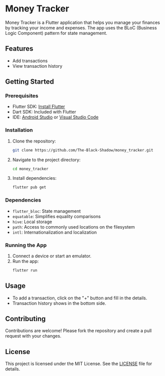 # Money Tracker

Money Tracker is a Flutter application that helps you manage your finances by tracking your income and expenses. The app uses the BLoC (Business Logic Component) pattern for state management.

## Features

- Add transactions
- View transaction history

## Getting Started

### Prerequisites

- Flutter SDK: [Install Flutter](https://flutter.dev/docs/get-started/install)
- Dart SDK: Included with Flutter
- IDE: [Android Studio](https://developer.android.com/studio) or [Visual Studio Code](https://code.visualstudio.com/)

### Installation

1. Clone the repository:
   ```bash
   git clone https://github.com/The-Black-Shadow/money_tracker.git
   ```
2. Navigate to the project directory:
   ```bash
   cd money_tracker
   ```
3. Install dependencies:
   ```bash
   flutter pub get
   ```

### Dependencies

- `flutter_bloc`: State management
- `equatable`: Simplifies equality comparisons
- `hive`: Local storage
- `path`: Access to commonly used locations on the filesystem
- `intl`: Internationalization and localization

### Running the App

1. Connect a device or start an emulator.
2. Run the app:
   ```bash
   flutter run
   ```

## Usage

- To add a transaction, click on the "+" button and fill in the details.
- Transaction history shows in the bottom side.

## Contributing

Contributions are welcome! Please fork the repository and create a pull request with your changes.

## License

This project is licensed under the MIT License. See the [LICENSE](LICENSE) file for details.

